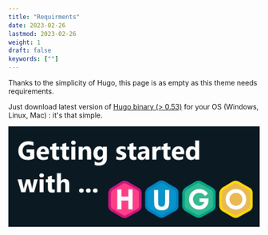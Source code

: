 ```yaml
---
title: "Requirments"
date: 2023-02-26
lastmod: 2023-02-26
weight: 1
draft: false
keywords: [""]
---
```



Thanks to the simplicity of Hugo, this page is as empty as this theme needs requirements.

Just download latest version of [Hugo binary (> 0.53)](https://gohugo.io/getting-started/installing/) for your OS (Windows, Linux, Mac) : it's that simple.

![image example](hugo.jpg "image")